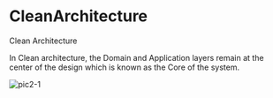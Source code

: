 # CleanArchitecture
Clean Architecture

In Clean architecture, the Domain and Application layers remain at the center of the design which is known as the Core of the system.

![pic2-1](https://user-images.githubusercontent.com/30614563/166829467-6c81270c-f534-4ab8-ad14-d8bdf8191313.png)
